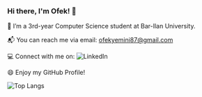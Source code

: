 ### Hi there, I'm Ofek! 👋
:open_book: I’m a 3rd-year Computer Science student at Bar-Ilan University.

:mailbox_with_mail: You can reach me via email: ofekyemini87@gmail.com

:computer: Connect with me on: 
<a href="https://www.linkedin.com/in/ofek-yemini-91792b254/" target="_blank" style="display: inline-block; text-decoration: none;">
  <img src="https://img.shields.io/badge/linkedin-%230077B5.svg?logo=linkedin&logoColor=white" alt="LinkedIn" />
</a>

:smile: Enjoy my GitHub Profile! 

![Top Langs](https://github-readme-stats.vercel.app/api/top-langs/?username=ofekyem&layout=compact)

